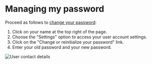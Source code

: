 # Managing my password

Proceed as follows to [change your password](https://id.isogeo.com/change-password):

1.	Click on your name at the top right of the page.
2.	Choose the "Settings" option to access your user account settings.
3.	Click on the "Change or reinitialize your password" link.
4.	Enter your old password and your new password.

![User contact details](/en/images/ID_password_change.png "Entering my contact details")
